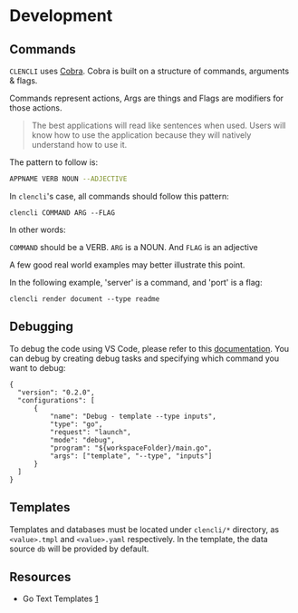# Development

## Commands

`CLENCLI` uses [Cobra](cobra). Cobra is built on a structure of commands, arguments & flags.

Commands represent actions, Args are things and Flags are modifiers for those actions.

> The best applications will read like sentences when used.
> Users will know how to use the application because they will natively understand how to use it.

The pattern to follow is:
```bash
APPNAME VERB NOUN --ADJECTIVE
```

In `clencli`'s case, all commands should follow this pattern:

```
clencli COMMAND ARG --FLAG
```
In other words:

`COMMAND` should be a VERB. `ARG` is a NOUN. And `FLAG` is an adjective

A few good real world examples may better illustrate this point.

In the following example, 'server' is a command, and 'port' is a flag:
```
clencli render document --type readme
```

## Debugging

To debug the code using VS Code, please refer to this [documentation](https://github.com/golang/vscode-go/blob/master/docs/debugging.md).
You can debug by creating debug tasks and specifying which command you want to debug:
```
{
  "version": "0.2.0",
  "configurations": [
      {
          "name": "Debug - template --type inputs",
          "type": "go",
          "request": "launch",
          "mode": "debug",
          "program": "${workspaceFolder}/main.go",
          "args": ["template", "--type", "inputs"]
      }
  ]
}
```

## Templates

Templates and databases must be located under `clencli/*` directory, as `<value>.tmpl` and `<value>.yaml` respectively. In the template, the data source `db` will be provided by default. 

## Resources

- Go Text Templates [1](https://golang.org/pkg/text/template/)